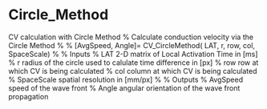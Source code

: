 # Circle_Method
CV calculation with Circle Method
% Calculate conduction velocity via the Circle Method
%
% [AvgSpeed, Angle]= CV_CircleMethod( LAT, r, row, col, SpaceScale)
%
% Inputs
%          LAT     2-D matrix of Local Activation Time in [ms]
%            r     radius of the circle used to calulate time difference in [px]
%          row     row at which CV is being calculated
%          col     column at which CV is being calculated
%   SpaceScale     spatial resolution in [mm/px]
%
% Outputs
%     AvgSpeed     speed of the wave front
%        Angle     angular orientation of the wave front propagation 
